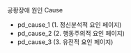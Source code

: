 공황장애 원인
Cause
- pd_cause_1 (1. 정신분석적 요인 페이지)
- pd_cause_2 (2. 행동주의적 요인 페이지)
- pd_cause_3 (3. 유전적 요인 페이지)
